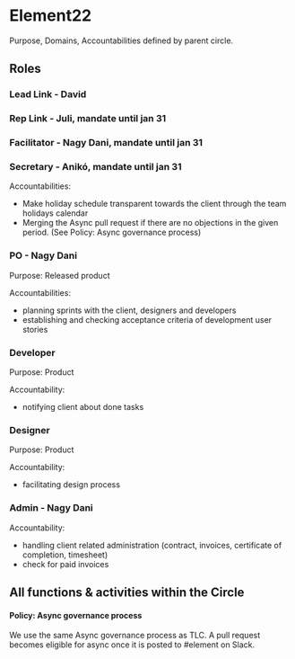 # Element22
Purpose, Domains, Accountabilities defined by parent circle.

## Roles

### Lead Link - David
### Rep Link - Juli, mandate until jan 31
### Facilitator - Nagy Dani, mandate until jan 31
### Secretary - Anikó, mandate until jan 31

Accountabilities:
- Make holiday schedule transparent towards the client through the team holidays calendar
- Merging the Async pull request if there are no objections in the given period. (See Policy: Async governance process)

### PO - Nagy Dani

Purpose: Released product

Accountabilities:
- planning sprints with the client, designers and developers
- establishing and checking acceptance criteria of development user stories

### Developer

Purpose: Product

Accountability:
- notifying client about done tasks

### Designer

Purpose: Product

Accountability:
- facilitating design process

### Admin - Nagy Dani

Accountability:
- handling client related administration (contract, invoices, certificate of completion, timesheet)
- check for paid invoices


## All functions & activities within the Circle

#### Policy: Async governance process

We use the same Async governance process as TLC. A pull request becomes eligible for async once it is posted to #element on Slack.
